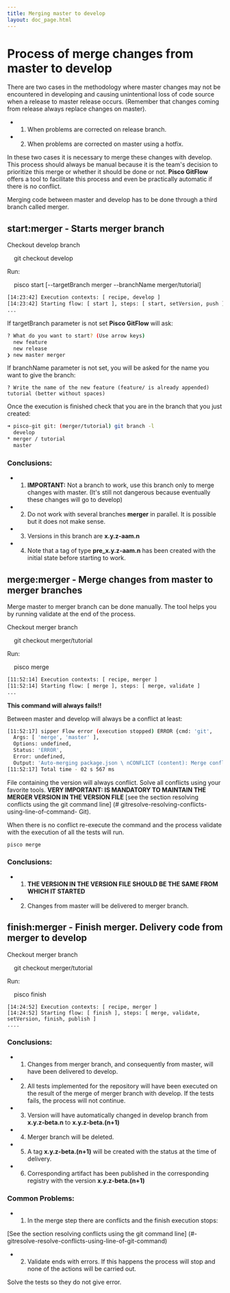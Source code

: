 ```yaml
---
title: Merging master to develop
layout: doc_page.html
---
```


# Process of merge changes from master to develop

There are two cases in the methodology where master changes may not be encountered in developing and causing unintentional loss of code source when a release to master release occurs. (Remember that changes coming from release always replace changes on master).

- 1. When problems are corrected on release branch.
- 2. When problems are corrected on master using a hotfix.

In these two cases it is necessary to merge these changes with develop. This process should always be manual because it is the team's decision to prioritize this merge or whether it should be done or not. **Pisco GitFlow** offers a tool to facilitate this process and even be practically automatic if there is no conflict.

Merging code between master and develop has to be done through a third branch called merger.

## start:merger - Starts merger branch

Checkout develop branch

    git checkout develop

Run:

    pisco start [--targetBranch merger --branchName merger/tutorial]

```bash
[14:23:42] Execution contexts: [ recipe, develop ]
[14:23:42] Starting flow: [ start ], steps: [ start, setVersion, push ]
...
```

If targetBranch parameter is not set **Pisco GitFlow** will ask:

```bash
? What do you want to start? (Use arrow keys)
  new feature
  new release
❯ new master merger
```

If branchName parameter is not set, you will be asked for the name you want to give the branch:

```
? Write the name of the new feature (feature/ is already appended) tutorial (better without spaces)
```

Once the execution is finished check that you are in the branch that you just created:

```bash
➜ pisco-git git: (merger/tutorial) git branch -l
  develop
* merger / tutorial
  master
```

### Conclusions:

- 1. **IMPORTANT:** Not a branch to work, use this branch only to merge changes with master. (It's still not dangerous because eventually these changes will go to develop)
- 2. Do not work with several branches **merger** in parallel. It is possible but it does not make sense.
- 3. Versions in this branch are **x.y.z-aam.n**
- 4. Note that a tag of type **pre_x.y.z-aam.n** has been created with the initial state before starting to work.

## merge:merger - Merge changes from **master** to **merger** branches

Merge master to merger branch can be done manually. The tool helps you by running validate at the end of the process.

Checkout merger branch

    git checkout merger/tutorial

Run:

    pisco merge

```bash
[11:52:14] Execution contexts: [ recipe, merger ]
[11:52:14] Starting flow: [ merge ], steps: [ merge, validate ]
...
```

**This command will always fails!!**

Between master and develop will always be a conflict at least:

```bash
[11:52:17] sipper Flow error (execution stopped) ERROR {cmd: 'git',
  Args: [ 'merge', 'master' ],
  Options: undefined,
  Status: 'ERROR',
  Error: undefined,
  Output: 'Auto-merging package.json \ nCONFLICT (content): Merge conflict in package.json \ nAutomatic merge failed; Fix conflicts and then commit the result. \ N '}
[11:52:17] Total time - 02 s 567 ms
```

File containing the version will always conflict. Solve all conflicts using your favorite tools. **VERY IMPORTANT: IS MANDATORY TO MAINTAIN THE MERGER VERSION IN THE VERSION FILE** [see the section resolving conflicts using the git command line] (# gitresolve-resolving-conflicts-using-line-of-command- Git).

When there is no conflict re-execute the command and the process validate with the execution of all the tests will run.

    pisco merge

### Conclusions:

- 1. **THE VERSION IN THE VERSION FILE SHOULD BE THE SAME FROM WHICH IT STARTED**
- 2. Changes from master will be delivered to merger branch.

## finish:merger - Finish merger. Delivery code from merger to develop

Checkout merger branch

    git checkout merger/tutorial

Run:

    pisco finish

```
[14:24:52] Execution contexts: [ recipe, merger ]
[14:24:52] Starting flow: [ finish ], steps: [ merge, validate, setVersion, finish, publish ]
....
```

### Conclusions:

- 1. Changes from merger branch, and consequently from master, will have been delivered to develop.
- 2. All tests implemented for the repository will have been executed on the result of the merge of merger branch with develop. If the tests fails, the process will not continue.
- 3. Version will have automatically changed in develop branch from **x.y.z-beta.n** to **x.y.z-beta.(n+1)**
- 4. Merger branch will be deleted.
- 5. A tag **x.y.z-beta.(n+1)** will be created with the status at the time of delivery.
- 6. Corresponding artifact has been published in the corresponding registry with the version **x.y.z-beta.(n+1)**

### Common Problems:

- 1. In the merge step there are conflicts and the finish execution stops:

[See the section resolving conflicts using the git command line] (#-gitresolve-resolve-conflicts-using-line-of-git-command)

- 2. Validate ends with errors. If this happens the process will stop and none of the actions will be carried out.

Solve the tests so they do not give error.